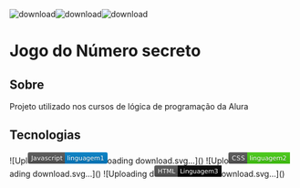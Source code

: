 ![download](https://github.com/user-attachments/assets/d4bf8b3d-cf49-408f-9dfa-8337f75886e8)![download](https://github.com/user-attachments/assets/d99c17c9-9c8e-4a3a-be99-1a60bac15f00)![download](https://github.com/user-attachments/assets/7e3b9547-a423-4ad4-8f78-a5a09c480f15)<h1>Jogo do Número secreto</h1>

<h2> Sobre</h2>
<p>Projeto utilizado nos cursos de lógica de programação da Alura</p>

## Tecnologias
<div>
![Upl<svg xmlns="http://www.w3.org/2000/svg" xmlns:xlink="http://www.w3.org/1999/xlink" width="140" height="20" role="img" aria-label="Javascript: linguagem1"><title>Javascript: linguagem1</title><linearGradient id="s" x2="0" y2="100%"><stop offset="0" stop-color="#bbb" stop-opacity=".1"/><stop offset="1" stop-opacity=".1"/></linearGradient><clipPath id="r"><rect width="140" height="20" rx="3" fill="#fff"/></clipPath><g clip-path="url(#r)"><rect width="65" height="20" fill="#555"/><rect x="65" width="75" height="20" fill="#007ec6"/><rect width="140" height="20" fill="url(#s)"/></g><g fill="#fff" text-anchor="middle" font-family="Verdana,Geneva,DejaVu Sans,sans-serif" text-rendering="geometricPrecision" font-size="110"><text aria-hidden="true" x="335" y="150" fill="#010101" fill-opacity=".3" transform="scale(.1)" textLength="550">Javascript</text><text x="335" y="140" transform="scale(.1)" fill="#fff" textLength="550">Javascript</text><text aria-hidden="true" x="1015" y="150" fill="#010101" fill-opacity=".3" transform="scale(.1)" textLength="650">linguagem1</text><text x="1015" y="140" transform="scale(.1)" fill="#fff" textLength="650">linguagem1</text></g></svg>oading download.svg…]()
![Uplo<svg xmlns="http://www.w3.org/2000/svg" xmlns:xlink="http://www.w3.org/1999/xlink" width="108" height="20" role="img" aria-label="CSS: linguagem2"><title>CSS: linguagem2</title><linearGradient id="s" x2="0" y2="100%"><stop offset="0" stop-color="#bbb" stop-opacity=".1"/><stop offset="1" stop-opacity=".1"/></linearGradient><clipPath id="r"><rect width="108" height="20" rx="3" fill="#fff"/></clipPath><g clip-path="url(#r)"><rect width="33" height="20" fill="#555"/><rect x="33" width="75" height="20" fill="#4c1"/><rect width="108" height="20" fill="url(#s)"/></g><g fill="#fff" text-anchor="middle" font-family="Verdana,Geneva,DejaVu Sans,sans-serif" text-rendering="geometricPrecision" font-size="110"><text aria-hidden="true" x="175" y="150" fill="#010101" fill-opacity=".3" transform="scale(.1)" textLength="230">CSS</text><text x="175" y="140" transform="scale(.1)" fill="#fff" textLength="230">CSS</text><text aria-hidden="true" x="695" y="150" fill="#010101" fill-opacity=".3" transform="scale(.1)" textLength="650">linguagem2</text><text x="695" y="140" transform="scale(.1)" fill="#fff" textLength="650">linguagem2</text></g></svg>ading download.svg…]()
![Uploading d<svg xmlns="http://www.w3.org/2000/svg" xmlns:xlink="http://www.w3.org/1999/xlink" width="118" height="20" role="img" aria-label="HTML: Linguagem3"><title>HTML: Linguagem3</title><linearGradient id="s" x2="0" y2="100%"><stop offset="0" stop-color="#bbb" stop-opacity=".1"/><stop offset="1" stop-opacity=".1"/></linearGradient><clipPath id="r"><rect width="118" height="20" rx="3" fill="#fff"/></clipPath><g clip-path="url(#r)"><rect width="41" height="20" fill="#555"/><rect x="41" width="77" height="20" fill="black"/><rect width="118" height="20" fill="url(#s)"/></g><g fill="#fff" text-anchor="middle" font-family="Verdana,Geneva,DejaVu Sans,sans-serif" text-rendering="geometricPrecision" font-size="110"><text aria-hidden="true" x="215" y="150" fill="#010101" fill-opacity=".3" transform="scale(.1)" textLength="310">HTML</text><text x="215" y="140" transform="scale(.1)" fill="#fff" textLength="310">HTML</text><text aria-hidden="true" x="785" y="150" fill="#010101" fill-opacity=".3" transform="scale(.1)" textLength="670">Linguagem3</text><text x="785" y="140" transform="scale(.1)" fill="#fff" textLength="670">Linguagem3</text></g></svg>ownload.svg…]()


</div>
